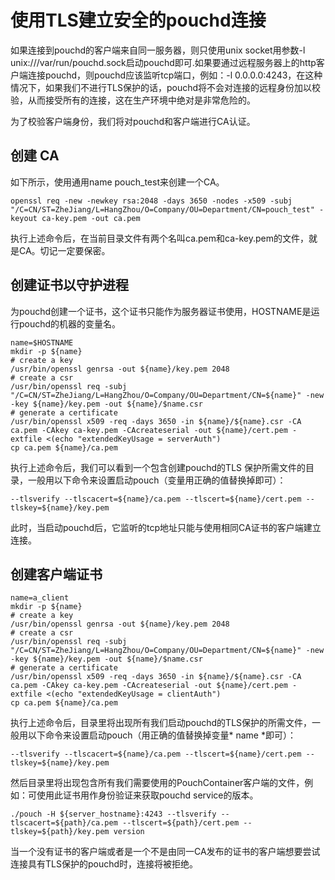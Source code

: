 # 使用TLS建立安全的pouchd连接
如果连接到pouchd的客户端来自同一服务器，则只使用unix socket用参数-l unix:///var/run/pouchd.sock启动pouchd即可.如果要通过远程服务器上的http客户端连接pouchd，则pouchd应该监听tcp端口，例如：-l 0.0.0.0:4243，在这种情况下，如果我们不进行TLS保护的话，pouchd将不会对连接的远程身份加以校验，从而接受所有的连接，这在生产环境中绝对是非常危险的。

为了校验客户端身份，我们将对pouchd和客户端进行CA认证。

## 创建 CA

如下所示，使用通用name pouch_test来创建一个CA。

```shell
openssl req -new -newkey rsa:2048 -days 3650 -nodes -x509 -subj "/C=CN/ST=ZheJiang/L=HangZhou/O=Company/OU=Department/CN=pouch_test" -keyout ca-key.pem -out ca.pem
```

执行上述命令后，在当前目录文件有两个名叫ca.pem和ca-key.pem的文件，就是CA。切记一定要保密。

## 创建证书以守护进程

为pouchd创建一个证书，这个证书只能作为服务器证书使用，HOSTNAME是运行pouchd的机器的变量名。

```shell
name=$HOSTNAME
mkdir -p ${name}
# create a key
/usr/bin/openssl genrsa -out ${name}/key.pem 2048
# create a csr
/usr/bin/openssl req -subj "/C=CN/ST=ZheJiang/L=HangZhou/O=Company/OU=Department/CN=${name}" -new -key ${name}/key.pem -out ${name}/$name.csr
# generate a certificate
/usr/bin/openssl x509 -req -days 3650 -in ${name}/${name}.csr -CA ca.pem -CAkey ca-key.pem -CAcreateserial -out ${name}/cert.pem -extfile <(echo "extendedKeyUsage = serverAuth")
cp ca.pem ${name}/ca.pem
```

执行上述命令后，我们可以看到一个包含创建pouchd的TLS 保护所需文件的目录，一般用以下命令来设置启动pouch（变量用正确的值替换掉即可）：

```shell
--tlsverify --tlscacert=${name}/ca.pem --tlscert=${name}/cert.pem --tlskey=${name}/key.pem
```

此时，当启动pouchd后，它监听的tcp地址只能与使用相同CA证书的客户端建立连接。

## 创建客户端证书

```shell
name=a_client
mkdir -p ${name}
# create a key
/usr/bin/openssl genrsa -out ${name}/key.pem 2048
# create a csr
/usr/bin/openssl req -subj "/C=CN/ST=ZheJiang/L=HangZhou/O=Company/OU=Department/CN=${name}" -new -key ${name}/key.pem -out ${name}/$name.csr
# generate a certificate
/usr/bin/openssl x509 -req -days 3650 -in ${name}/${name}.csr -CA ca.pem -CAkey ca-key.pem -CAcreateserial -out ${name}/cert.pem -extfile <(echo "extendedKeyUsage = clientAuth")
cp ca.pem ${name}/ca.pem
```

执行上述命令后，目录里将出现所有我们启动pouchd的TLS保护的所需文件，一般用以下命令来设置启动pouch（用正确的值替换掉变量* name *即可）：

```shell
--tlsverify --tlscacert=${name}/ca.pem --tlscert=${name}/cert.pem --tlskey=${name}/key.pem
```

然后目录里将出现包含所有我们需要使用的PouchContainer客户端的文件，例如：可使用此证书用作身份验证来获取pouchd service的版本。

```
./pouch -H ${server_hostname}:4243 --tlsverify --tlscacert=${path}/ca.pem --tlscert=${path}/cert.pem --tlskey=${path}/key.pem version
```

当一个没有证书的客户端或者是一个不是由同一CA发布的证书的客户端想要尝试连接具有TLS保护的pouchd时，连接将被拒绝。




